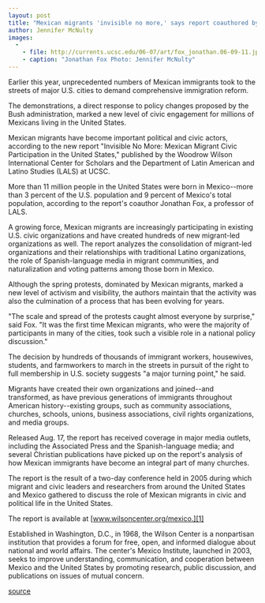 ```yaml
---
layout: post
title: "Mexican migrants 'invisible no more,' says report coauthored by LALS prof"
author: Jennifer McNulty
images:
  -
    - file: http://currents.ucsc.edu/06-07/art/fox_jonathan.06-09-11.jpg
    - caption: "Jonathan Fox Photo: Jennifer McNulty"
---
```


Earlier this year, unprecedented numbers of Mexican immigrants took to the streets of major U.S. cities to demand comprehensive immigration reform.

The demonstrations, a direct response to policy changes proposed by the Bush administration, marked a new level of civic engagement for millions of Mexicans living in the United States.  
  
Mexican migrants have become important political and civic actors, according to the new report "Invisible No More: Mexican Migrant Civic Participation in the United States," published by the Woodrow Wilson International Center for Scholars and the Department of Latin American and Latino Studies (LALS) at UCSC.

More than 11 million people in the United States were born in Mexico--more than 3 percent of the U.S. population and 9 percent of Mexico's total population, according to the report's coauthor Jonathan Fox, a professor of LALS.

A growing force, Mexican migrants are increasingly participating in existing U.S. civic organizations and have created hundreds of new migrant-led organizations as well. The report analyzes the consolidation of migrant-led organizations and their relationships with traditional Latino organizations, the role of Spanish-language media in migrant communities, and naturalization and voting patterns among those born in Mexico.

Although the spring protests, dominated by Mexican migrants, marked a new level of activism and visibility, the authors maintain that the activity was also the culmination of a process that has been evolving for years.  
  
"The scale and spread of the protests caught almost everyone by surprise," said Fox. "It was the first time Mexican migrants, who were the majority of participants in many of the cities, took such a visible role in a national policy discussion."

The decision by hundreds of thousands of immigrant workers, housewives, students, and farmworkers to march in the streets in pursuit of the right to full membership in U.S. society suggests "a major turning point," he said.

Migrants have created their own organizations and joined--and transformed, as have previous generations of immigrants throughout American history--existing groups, such as community associations, churches, schools, unions, business associations, civil rights organizations, and media groups.

Released Aug. 17, the report has received coverage in major media outlets, including the Associated Press and the Spanish-language media; and several Christian publications have picked up on the report's analysis of how Mexican immigrants have become an integral part of many churches.

The report is the result of a two-day conference held in 2005 during which migrant and civic leaders and researchers from around the United States and Mexico gathered to discuss the role of Mexican migrants in civic and political life in the United States.

The report is available at [www.wilsoncenter.org/mexico.][1]

Established in Washington, D.C., in 1968, the Wilson Center is a nonpartisan institution that provides a forum for free, open, and informed dialogue about national and world affairs. The center's Mexico Institute, launched in 2003, seeks to improve understanding, communication, and cooperation between Mexico and the United States by promoting research, public discussion, and publications on issues of mutual concern.

[1]: http://www.wilsoncenter.org/mexico

[source](http://www1.ucsc.edu/currents/06-07/09-11/immigrants.asp "Permalink to immigrants")
